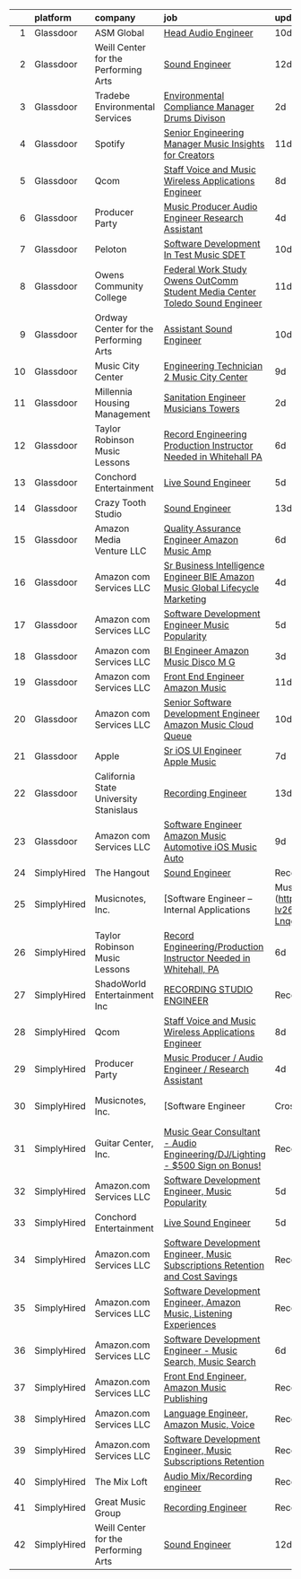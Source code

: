 

|    | platform    | company                                | job                                                                                                                                                                                                                                                                                                                                                                                                                                                                                                                                                                                                                                                                                                                                                                                                                                                                                                                                                                                                                                                                                                                                                                                                                                                                                                                                                   | update_time   | location                       |
|---:|:------------|:---------------------------------------|:------------------------------------------------------------------------------------------------------------------------------------------------------------------------------------------------------------------------------------------------------------------------------------------------------------------------------------------------------------------------------------------------------------------------------------------------------------------------------------------------------------------------------------------------------------------------------------------------------------------------------------------------------------------------------------------------------------------------------------------------------------------------------------------------------------------------------------------------------------------------------------------------------------------------------------------------------------------------------------------------------------------------------------------------------------------------------------------------------------------------------------------------------------------------------------------------------------------------------------------------------------------------------------------------------------------------------------------------------|:--------------|:-------------------------------|
|  1 | Glassdoor   | ASM Global                             | [Head Audio Engineer](https://www.glassdoor.com/partner/jobListing.htm?pos=113&ao=1136043&s=58&guid=00000182e87332f79cce49c9d81a3509&src=GD_JOB_AD&t=SR&vt=w&cs=1_c91dee22&cb=1661757240324&jobListingId=1008079907544&jrtk=3-0-1gbk76copma66801-1gbk76cp820b6000-0804dc700544879d-)                                                                                                                                                                                                                                                                                                                                                                                                                                                                                                                                                                                                                                                                                                                                                                                                                                                                                                                                                                                                                                                                  | 10d           | Tacoma, WA                     |
|  2 | Glassdoor   | Weill Center for the Performing Arts   | [Sound Engineer](https://www.glassdoor.com/partner/jobListing.htm?pos=102&ao=1110586&s=58&guid=00000182e87332f79cce49c9d81a3509&src=GD_JOB_AD&t=SR&vt=w&ea=1&cs=1_13f954a4&cb=1661757240322&jobListingId=1008073732344&cpc=8A48E7D5890B96AC&jrtk=3-0-1gbk76copma66801-1gbk76cp820b6000-4906a36905a240fe--6NYlbfkN0DKuNvIzJjuQvnD5VcQYpBZEPXYAceVKrkgnq0mttx0owjUQevAkCApRcdzatwXhfsPMo4RL06MCRlyO42_MxwmrX11ibR3j8KwmaZwJrrsVj1hlaifgYAZvsbNcqb_YNeAFWcO-lBskGDD4YovncOLOVB6WNbmbpO2qgG3l60GBySJ9q2ql6OzvNz_lIU8Sn7RurH2qNETkw3hdlp6f4pwhcbnki4IFD-yxazgCQSbr4yxGw4fzQlZBMClTTJ_MXkrdakLoi0QQMv9AqrQvf2jV3FfYW6xpZuyX1-IsIosVkbRvSIuHjg2BLWQV4Nv6rLGKUulrXufr3cvOtW6yll_iMfUDIxl5HdJ__a9Qxc64CPCrkIrWCppJ69XqB10nfjXo859IbYCuvCTmlnqqp6TasxZ6T6eZBhcw3YXihd11XoOD9v092jgBeOkfcQgem4IITVOY0mfKL7_prB2EiEBV7n3HlzOzTcFRCApzT14rFYNDhJ_MPFm)                                                                                                                                                                                                                                                                                                                                                                                                                                                                                                             | 12d           | Sheboygan, WI                  |
|  3 | Glassdoor   | Tradebe Environmental Services         | [Environmental Compliance Manager   Drums Divison](https://www.glassdoor.com/partner/jobListing.htm?pos=105&ao=1110586&s=58&guid=00000182e87332f79cce49c9d81a3509&src=GD_JOB_AD&t=SR&vt=w&ea=1&cs=1_5c1f2e56&cb=1661757240323&jobListingId=1008097031200&cpc=2F9DD8B511C89582&jrtk=3-0-1gbk76copma66801-1gbk76cp820b6000-350b471dbde93889--6NYlbfkN0B8GMa3RntkcGxyDWRdkTUuLLAj--st5PucnHcqnp1DO9rMo_BsrPyYtpU35g_ETFHdGzxextAuqToqQi6LZRhLN7JYizBTPRZqUWW6jcAj9uRs95X9hY1-9LoQsyQvHb_AEPmM5u8bjVM0eMEg-vnwOw1Qn3zd7YziXxWsGHzD3fubhI0jsm0mpcWQ6dEZK9kAoN37tfM-OtMxK7CxMRm68Nn7VnZOdT0hMcWX20gZA1wQWnfPYUocGWnsNpdmJIgFYyOhCW098YybiSYoC2vJ5ZMSouLaoduF76aOjMctmiFhE5mVEt18qox8cMmhu-GWz19WZIMv1ogTJ90BpTd3KJl9tXCZ73WUs9Y6fl3UsQYCJKT_GoXcXM5znYc1veNhXg5fNFjx1c4J-h1UAmzmcXGD5hUnPituBFTIXuYl8B32HA0i580Sq-woyHZeZ_IpmEgOBpEH4qFM5rJ6l4SHaE-IVFEMX34CHZkDmKDkg318M3xt1Iy4srQzYyQih4kHjvVdctemnA%3D%3D)                                                                                                                                                                                                                                                                                                                                                                                                                                               | 2d            | Millington, TN                 |
|  4 | Glassdoor   | Spotify                                | [Senior Engineering Manager  Music Insights for Creators](https://www.glassdoor.com/partner/jobListing.htm?pos=119&ao=1136043&s=58&guid=00000182e87332f79cce49c9d81a3509&src=GD_JOB_AD&t=SR&vt=w&cs=1_21142b75&cb=1661757240324&jobListingId=1008076493793&jrtk=3-0-1gbk76copma66801-1gbk76cp820b6000-fefaf5b0f0c6d0af-)                                                                                                                                                                                                                                                                                                                                                                                                                                                                                                                                                                                                                                                                                                                                                                                                                                                                                                                                                                                                                              | 11d           | New York, NY                   |
|  5 | Glassdoor   | Qcom                                   | [Staff Voice and Music Wireless Applications Engineer](https://www.glassdoor.com/partner/jobListing.htm?pos=110&ao=1136043&s=58&guid=00000182e87332f79cce49c9d81a3509&src=GD_JOB_AD&t=SR&vt=w&cs=1_a6b7302c&cb=1661757240324&jobListingId=1008082683202&jrtk=3-0-1gbk76copma66801-1gbk76cp820b6000-b226a5106e9df6db-)                                                                                                                                                                                                                                                                                                                                                                                                                                                                                                                                                                                                                                                                                                                                                                                                                                                                                                                                                                                                                                 | 8d            | San Jose, CA                   |
|  6 | Glassdoor   | Producer Party                         | [Music Producer   Audio Engineer   Research Assistant](https://www.glassdoor.com/partner/jobListing.htm?pos=106&ao=1136043&s=58&guid=00000182e87332f79cce49c9d81a3509&src=GD_JOB_AD&t=SR&vt=w&ea=1&cs=1_a0595c09&cb=1661757240323&jobListingId=1008091585950&jrtk=3-0-1gbk76copma66801-1gbk76cp820b6000-0ab832e774ab98d7-)                                                                                                                                                                                                                                                                                                                                                                                                                                                                                                                                                                                                                                                                                                                                                                                                                                                                                                                                                                                                                            | 4d            | Remote                         |
|  7 | Glassdoor   | Peloton                                | [Software Development In Test   Music  SDET ](https://www.glassdoor.com/partner/jobListing.htm?pos=120&ao=1136043&s=58&guid=00000182e87332f79cce49c9d81a3509&src=GD_JOB_AD&t=SR&vt=w&ea=1&cs=1_7992ce6d&cb=1661757240324&jobListingId=1008078798511&jrtk=3-0-1gbk76copma66801-1gbk76cp820b6000-c188b00975dabe46-)                                                                                                                                                                                                                                                                                                                                                                                                                                                                                                                                                                                                                                                                                                                                                                                                                                                                                                                                                                                                                                     | 10d           | Atlanta, GA                    |
|  8 | Glassdoor   | Owens Community College                | [Federal Work Study  Owens OutComm Student Media Center Toledo  Sound Engineer](https://www.glassdoor.com/partner/jobListing.htm?pos=118&ao=1136043&s=58&guid=00000182e87332f79cce49c9d81a3509&src=GD_JOB_AD&t=SR&vt=w&cs=1_df997911&cb=1661757240324&jobListingId=1008076523041&jrtk=3-0-1gbk76copma66801-1gbk76cp820b6000-4ada3dd420aafbd1-)                                                                                                                                                                                                                                                                                                                                                                                                                                                                                                                                                                                                                                                                                                                                                                                                                                                                                                                                                                                                        | 11d           | Toledo, OH                     |
|  9 | Glassdoor   | Ordway Center for the Performing Arts  | [Assistant Sound Engineer](https://www.glassdoor.com/partner/jobListing.htm?pos=114&ao=1136043&s=58&guid=00000182e87332f79cce49c9d81a3509&src=GD_JOB_AD&t=SR&vt=w&ea=1&cs=1_be23a317&cb=1661757240324&jobListingId=1008079532547&jrtk=3-0-1gbk76copma66801-1gbk76cp820b6000-5856df3a239138d6-)                                                                                                                                                                                                                                                                                                                                                                                                                                                                                                                                                                                                                                                                                                                                                                                                                                                                                                                                                                                                                                                        | 10d           | Saint Paul, MN                 |
| 10 | Glassdoor   | Music City Center                      | [Engineering Technician 2   Music City Center](https://www.glassdoor.com/partner/jobListing.htm?pos=116&ao=1136043&s=58&guid=00000182e87332f79cce49c9d81a3509&src=GD_JOB_AD&t=SR&vt=w&ea=1&cs=1_966003aa&cb=1661757240324&jobListingId=1008081103182&jrtk=3-0-1gbk76copma66801-1gbk76cp820b6000-7b7f49e13b736bab-)                                                                                                                                                                                                                                                                                                                                                                                                                                                                                                                                                                                                                                                                                                                                                                                                                                                                                                                                                                                                                                    | 9d            | Nashville, TN                  |
| 11 | Glassdoor   | Millennia Housing Management           | [Sanitation Engineer  Musicians Towers](https://www.glassdoor.com/partner/jobListing.htm?pos=111&ao=1136043&s=58&guid=00000182e87332f79cce49c9d81a3509&src=GD_JOB_AD&t=SR&vt=w&ea=1&cs=1_02c5482c&cb=1661757240324&jobListingId=1008097376090&jrtk=3-0-1gbk76copma66801-1gbk76cp820b6000-f8b3de04a6918d4f-)                                                                                                                                                                                                                                                                                                                                                                                                                                                                                                                                                                                                                                                                                                                                                                                                                                                                                                                                                                                                                                           | 2d            | Cleveland, OH                  |
| 12 | Glassdoor   | Taylor Robinson Music Lessons          | [Record Engineering Production Instructor Needed in Whitehall  PA](https://www.glassdoor.com/partner/jobListing.htm?pos=103&ao=1110586&s=58&guid=00000182e87332f79cce49c9d81a3509&src=GD_JOB_AD&t=SR&vt=w&ea=1&cs=1_83328ee1&cb=1661757240323&jobListingId=1008086287667&cpc=D3E44275D43A938E&jrtk=3-0-1gbk76copma66801-1gbk76cp820b6000-1a49f22c6c62b140--6NYlbfkN0D2mBjioXDfHviVfPXw-es61kLkFdYWZ5GvAyCnO6C8pObxd6-lQ9d0H1DYe0OeZnbJnW8VRFWDnbJQOVYZv0wXkmpTDsFTP3kvhjXR9KjjWTssYL3XUAbD69nL383oolZ1PPw5VXsushpbTZA-o2dSvYkYc2SC2F62M-orPkCtWA5wWmkC3If0ABXF2-7lgIHVK9qyH6fywpLFDX4taMfVEV8NDZiKGBKwQkH00J0s3m5dL3kqQhQpNLF3CGOm_XWStOotKXzymWcW8ahdeBhEqwntxWF_7JmiSxcVg5YojvtA4C2YH3p-Ud03PP5dDmVACffFbZwbTJ1NzWpIYi-cKm-ZLLc-G4hOUujNkmJ3f5UbRBIsFcVRj4tv8Shv_WHUfhtFVvugZ9IW0yyV1ScsYoopRLMGpTwYDcgw90heuH1LEzhVQPGr-YpW9hyY1L-5w5yr_9ry_647k9EKVnQbYf5G9_94__fYCjwzPQ732E30-NEkmJ-mxCUq7iKrDPY%3D)                                                                                                                                                                                                                                                                                                                                                                                                                                             | 6d            | United States                  |
| 13 | Glassdoor   | Conchord Entertainment                 | [Live Sound Engineer](https://www.glassdoor.com/partner/jobListing.htm?pos=101&ao=1110586&s=58&guid=00000182e87332f79cce49c9d81a3509&src=GD_JOB_AD&t=SR&vt=w&ea=1&cs=1_3afe43e6&cb=1661757240322&jobListingId=1008088946789&cpc=C891152315FA1AD8&jrtk=3-0-1gbk76copma66801-1gbk76cp820b6000-f3f9eea57a983ca9--6NYlbfkN0BKUou6V2sgnxTw0gblZcy6InCuwTZCwEAFzAfyAJpbl3ZjWBFMy83ezJfgF92Z-W5MXnXrnPDWMfXQEYAq_D2vGcDfAyY7IEHDPoY5h-YNlYusBjuP71PAU--4FBvdcRg4XYUnGEKdbLm9AWhIy_eUwBNmXKXtIKz3mbl7k_NEIwoUxK6dIpaqfV-f_KTJTC1jvvdvihVry5bZ6DxcWviHJbnvtqG5iVChy01lp8mpOlTx6QRDHz8NC_JejlQN6piRH2fJr2IcDwwLYJlGWEFcZ1Wf8utG4AiB-Hg6MIu1-N-Li8kE7iAWz60eEI0PpHVXrGlg2c0IC5LiV7f-kp9yZc48Ps47A_Ok7e_Qf5DXD2jDfyQkvL3K77XFKZ4tqU0IhP8aWArUBT-hiB10_5teQAisRrIPayJuN1qOyKpH2fUPv60Ad-vVDeagqEzuHdvAovkGIPUZN1Y1DFtjUDLRtLzPVgpsLcQPdiWkG8rJ9RiINzklJLMIeKnGlWskqWs%3D)                                                                                                                                                                                                                                                                                                                                                                                                                                                                                          | 5d            | Boston, MA                     |
| 14 | Glassdoor   | Crazy Tooth Studio                     | [Sound Engineer](https://www.glassdoor.com/partner/jobListing.htm?pos=108&ao=1136043&s=58&guid=00000182e87332f79cce49c9d81a3509&src=GD_JOB_AD&t=SR&vt=w&ea=1&cs=1_ccbb9974&cb=1661757240324&jobListingId=1008072463616&jrtk=3-0-1gbk76copma66801-1gbk76cp820b6000-f5d2c4a718942a67-)                                                                                                                                                                                                                                                                                                                                                                                                                                                                                                                                                                                                                                                                                                                                                                                                                                                                                                                                                                                                                                                                  | 13d           | Reno, NV                       |
| 15 | Glassdoor   | Amazon Media Venture LLC               | [Quality Assurance Engineer   Amazon Music  Amp](https://www.glassdoor.com/partner/jobListing.htm?pos=107&ao=1136043&s=58&guid=00000182e87332f79cce49c9d81a3509&src=GD_JOB_AD&t=SR&vt=w&cs=1_b9b5a4b6&cb=1661757240323&jobListingId=1008086504695&jrtk=3-0-1gbk76copma66801-1gbk76cp820b6000-7523a481ea660ac7-)                                                                                                                                                                                                                                                                                                                                                                                                                                                                                                                                                                                                                                                                                                                                                                                                                                                                                                                                                                                                                                       | 6d            | Culver City, CA                |
| 16 | Glassdoor   | Amazon com Services LLC                | [Sr  Business Intelligence Engineer  BIE   Amazon Music  Global Lifecycle Marketing](https://www.glassdoor.com/partner/jobListing.htm?pos=117&ao=1136043&s=58&guid=00000182e87332f79cce49c9d81a3509&src=GD_JOB_AD&t=SR&vt=w&cs=1_563d1da7&cb=1661757240324&jobListingId=1008091801822&jrtk=3-0-1gbk76copma66801-1gbk76cp820b6000-ac01524d5b23777d-)                                                                                                                                                                                                                                                                                                                                                                                                                                                                                                                                                                                                                                                                                                                                                                                                                                                                                                                                                                                                   | 4d            | Culver City, CA                |
| 17 | Glassdoor   | Amazon com Services LLC                | [Software Development Engineer  Music Popularity](https://www.glassdoor.com/partner/jobListing.htm?pos=115&ao=1136043&s=58&guid=00000182e87332f79cce49c9d81a3509&src=GD_JOB_AD&t=SR&vt=w&cs=1_f28aea2e&cb=1661757240324&jobListingId=1008088339861&jrtk=3-0-1gbk76copma66801-1gbk76cp820b6000-bb4dfd6ed8595ac2-)                                                                                                                                                                                                                                                                                                                                                                                                                                                                                                                                                                                                                                                                                                                                                                                                                                                                                                                                                                                                                                      | 5d            | San Francisco, CA              |
| 18 | Glassdoor   | Amazon com Services LLC                | [BI Engineer  Amazon Music  Disco M G](https://www.glassdoor.com/partner/jobListing.htm?pos=112&ao=1136043&s=58&guid=00000182e87332f79cce49c9d81a3509&src=GD_JOB_AD&t=SR&vt=w&cs=1_365d73fa&cb=1661757240324&jobListingId=1008094524132&jrtk=3-0-1gbk76copma66801-1gbk76cp820b6000-3310bf924143c91b-)                                                                                                                                                                                                                                                                                                                                                                                                                                                                                                                                                                                                                                                                                                                                                                                                                                                                                                                                                                                                                                                 | 3d            | New York, NY                   |
| 19 | Glassdoor   | Amazon com Services LLC                | [Front End Engineer   Amazon Music](https://www.glassdoor.com/partner/jobListing.htm?pos=109&ao=1136043&s=58&guid=00000182e87332f79cce49c9d81a3509&src=GD_JOB_AD&t=SR&vt=w&cs=1_1f359b34&cb=1661757240324&jobListingId=1008075514788&jrtk=3-0-1gbk76copma66801-1gbk76cp820b6000-715a8f6f79b0da99-)                                                                                                                                                                                                                                                                                                                                                                                                                                                                                                                                                                                                                                                                                                                                                                                                                                                                                                                                                                                                                                                    | 11d           | Culver City, CA                |
| 20 | Glassdoor   | Amazon com Services LLC                | [Senior Software Development Engineer  Amazon Music  Cloud Queue ](https://www.glassdoor.com/partner/jobListing.htm?pos=123&ao=1136043&s=58&guid=00000182e87332f79cce49c9d81a3509&src=GD_JOB_AD&t=SR&vt=w&cs=1_e43438e7&cb=1661757240324&jobListingId=1008078629812&jrtk=3-0-1gbk76copma66801-1gbk76cp820b6000-af0d938f873e38f9-)                                                                                                                                                                                                                                                                                                                                                                                                                                                                                                                                                                                                                                                                                                                                                                                                                                                                                                                                                                                                                     | 10d           | Seattle, WA                    |
| 21 | Glassdoor   | Apple                                  | [Sr  iOS UI Engineer Apple Music](https://www.glassdoor.com/partner/jobListing.htm?pos=104&ao=1110586&s=58&guid=00000182e87332f79cce49c9d81a3509&src=GD_JOB_AD&t=SR&vt=w&cs=1_feeb71be&cb=1661757240322&jobListingId=1008084352061&cpc=8795CF9063CD573D&jrtk=3-0-1gbk76copma66801-1gbk76cp820b6000-2aec7d6187f7ac12--6NYlbfkN0BvKrLyj5gPmtZO9T8euul8TCxuuKNOtzRJOomxnwSEodTz2Bc-sPZl1dBMH13w-jPuKJeE-AIwC7Kr9dxNbSC99z9IpOWBNe5cTyp3hBnw4tgYhST3YHA6r8srSklhEraOV3bjTPy_9ZJqjF8Mo5R78jrEKmNaDwOWoLNlLtdt2lMZ7p_3Ylq7pjR3nzDiVW1MwZ2yUQKQ5YNt3zEKdsiGMGPM0MhxMaiFVvlPkXrAkVYTQ2saw5v35eWRYOnExW0voEQrgjbgAZE1g0CuMAk4vUPw7EREaugc69n8scf5WLbOWAdqLOQfoFkVoe1r55W8g-7jUtSXE2tNdplukEnSDi_s6kjhHV4wBs8WWI3I8A7M9a7gmw5VcEVhqMtv1s_2UDIkOx0Q2vCFDta0WA6QIrty9tpdAGMly9mdaRP8Kg8siXayJxfcVCONQ413NF19qexpSBwmWHJQwq4b97mMC2pweNiYRtUcELm_ZUe7LvBMTuL-Z5gISiarNw_79FlylMGmdsinHrPjbXUDmPTIYo5dpdiFFEm94NCYGcCA8AZhWhoyvs7S3jjJ2UfhaGwQjA0d2bSSP1D6_DqCMLblSQMgeaCiauU6Xf1h_VNZkVLNuSJAqxjkMx6BimFVG5Ofzjhf2UpboZUwGrMr9XDT8lVq_ghCsaBTqt2mVqQWgXlEcuHZA1Iqo1SZd7713FEX4xyDqfGJUHLekouUgFtloPZFZzyXwN0LAVsnSyMZ2TcL_I1smJrNaPIZqBBI9gwlaB-GxbPqdy6oqRnIDOQvT45KkAp3h-hxp2uKXKk7Wx6BWh0RUFec4mUfmbWm85kByJFBmm492QAUl19lNDISZ10pNyUqRyJBFAko9GkawnnkJ1pxnI_-6IEbRh0uf_Rsw6vDYksLUj4gIrRrVi7cQxK_m83wHxVRfSjX5yK4WU8weTMUqNCZcHHC7x604WwBXf8Ou2-U8cVFRvGuC6p8) | 7d            | Seattle, WA                    |
| 22 | Glassdoor   | California State University Stanislaus | [Recording Engineer](https://www.glassdoor.com/partner/jobListing.htm?pos=121&ao=1136043&s=58&guid=00000182e87332f79cce49c9d81a3509&src=GD_JOB_AD&t=SR&vt=w&cs=1_db728a21&cb=1661757240324&jobListingId=1008072092650&jrtk=3-0-1gbk76copma66801-1gbk76cp820b6000-c45e8aecef8da5d2-)                                                                                                                                                                                                                                                                                                                                                                                                                                                                                                                                                                                                                                                                                                                                                                                                                                                                                                                                                                                                                                                                   | 13d           | Turlock, CA                    |
| 23 | Glassdoor   | Amazon com Services LLC                | [Software Engineer   Amazon Music  Automotive  iOS   Music Auto](https://www.glassdoor.com/partner/jobListing.htm?pos=122&ao=1136043&s=58&guid=00000182e87332f79cce49c9d81a3509&src=GD_JOB_AD&t=SR&vt=w&cs=1_d44e94d9&cb=1661757240324&jobListingId=1008081109802&jrtk=3-0-1gbk76copma66801-1gbk76cp820b6000-7b4f93b3d8a75740-)                                                                                                                                                                                                                                                                                                                                                                                                                                                                                                                                                                                                                                                                                                                                                                                                                                                                                                                                                                                                                       | 9d            | Sunnyvale, CA                  |
| 24 | SimplyHired | The Hangout                            | [Sound Engineer](https://www.simplyhired.com/job/pPtma4KfpJL8yv0IV160PCctZ7zJieTNPnwDrISJ5-REzhgDQyRTVw?q=music+engineer)                                                                                                                                                                                                                                                                                                                                                                                                                                                                                                                                                                                                                                                                                                                                                                                                                                                                                                                                                                                                                                                                                                                                                                                                                             | Recently      | Myrtle Beach, SC               |
| 25 | SimplyHired | Musicnotes, Inc.                       | [Software Engineer – Internal Applications | Music Industry](https://www.simplyhired.com/job/CJj4BR8cQSu-lv26kchc9c99R6mB050UHH-Lnqgt3YQdfFX2vFlL3A?q=music+engineer)                                                                                                                                                                                                                                                                                                                                                                                                                                                                                                                                                                                                                                                                                                                                                                                                                                                                                                                                                                                                                                                                                                                                                                                 | Recently      | Remote                         |
| 26 | SimplyHired | Taylor Robinson Music Lessons          | [Record Engineering/Production Instructor Needed in Whitehall, PA](https://www.simplyhired.com/job/IsH7jqt2YnftYZxs_yj1u1OOA9vbgKe1wt_NOcbP6hAOxAlWjXJ8pg?q=music+engineer)                                                                                                                                                                                                                                                                                                                                                                                                                                                                                                                                                                                                                                                                                                                                                                                                                                                                                                                                                                                                                                                                                                                                                                           | 6d            | Whitehall Township, PA         |
| 27 | SimplyHired | ShadoWorld Entertainment Inc           | [RECORDING STUDIO ENGINEER](https://www.simplyhired.com/job/GwCuzAE1Z75JKGOc64ylj3GPMzBTziX1HpRLOs1Ry1SWuirAjqBXVA?q=music+engineer)                                                                                                                                                                                                                                                                                                                                                                                                                                                                                                                                                                                                                                                                                                                                                                                                                                                                                                                                                                                                                                                                                                                                                                                                                  | Recently      | Los Angeles, CA                |
| 28 | SimplyHired | Qcom                                   | [Staff Voice and Music Wireless Applications Engineer](https://www.simplyhired.com/job/IuKNvcz9eJRkF2uCgVQkCO_WnKZCUSLI0zqsQN8xMkSL8mgVsXv0rQ?q=music+engineer)                                                                                                                                                                                                                                                                                                                                                                                                                                                                                                                                                                                                                                                                                                                                                                                                                                                                                                                                                                                                                                                                                                                                                                                       | 8d            | San Jose, CA                   |
| 29 | SimplyHired | Producer Party                         | [Music Producer / Audio Engineer / Research Assistant](https://www.simplyhired.com/job/cj7zaoEuW1Zv3-8unLX5kQMTgFwJVfe-3E7kSF48wXUPX5VBOOs6RA?q=music+engineer)                                                                                                                                                                                                                                                                                                                                                                                                                                                                                                                                                                                                                                                                                                                                                                                                                                                                                                                                                                                                                                                                                                                                                                                       | 4d            | Remote                         |
| 30 | SimplyHired | Musicnotes, Inc.                       | [Software Engineer | Cross-Platform Apps | Music Industry](https://www.simplyhired.com/job/k8E4fg8SWWqgvPsk4kBA2CqJDhhUZAmYysUfvRGHibz7cVQEY9wzyw?q=music+engineer)                                                                                                                                                                                                                                                                                                                                                                                                                                                                                                                                                                                                                                                                                                                                                                                                                                                                                                                                                                                                                                                                                                                                                                                   | Recently      | Remote                         |
| 31 | SimplyHired | Guitar Center, Inc.                    | [Music Gear Consultant - Audio Engineering/DJ/Lighting - $500 Sign on Bonus!](https://www.simplyhired.com/job/A1q2-hoFBf33n2hzvrtqJdUCpA-f5UgA83I6sNug1CkHmCGdLFdqzA?q=music+engineer)                                                                                                                                                                                                                                                                                                                                                                                                                                                                                                                                                                                                                                                                                                                                                                                                                                                                                                                                                                                                                                                                                                                                                                | Recently      | Nashville, TN                  |
| 32 | SimplyHired | Amazon.com Services LLC                | [Software Development Engineer, Music Popularity](https://www.simplyhired.com/job/ROlvqayYR2WJvMS2MLv0ymrlX_Uq7tW128GOd2zuQSX3YnTGfBcOmA?q=music+engineer)                                                                                                                                                                                                                                                                                                                                                                                                                                                                                                                                                                                                                                                                                                                                                                                                                                                                                                                                                                                                                                                                                                                                                                                            | 5d            | San Francisco, CA              |
| 33 | SimplyHired | Conchord Entertainment                 | [Live Sound Engineer](https://www.simplyhired.com/job/UEA40oo_tuyiPqvpC2XRNDDUAd6VWYQaSSZopTq90hge9e7ynS5vdw?q=music+engineer)                                                                                                                                                                                                                                                                                                                                                                                                                                                                                                                                                                                                                                                                                                                                                                                                                                                                                                                                                                                                                                                                                                                                                                                                                        | 5d            | Boston, MA                     |
| 34 | SimplyHired | Amazon.com Services LLC                | [Software Development Engineer, Music Subscriptions Retention and Cost Savings](https://www.simplyhired.com/job/SPLr6-1KsoMadq-VHI9-EwKDSOoji6yjF5DHUrr3amK9mlL4M7bWEQ?q=music+engineer)                                                                                                                                                                                                                                                                                                                                                                                                                                                                                                                                                                                                                                                                                                                                                                                                                                                                                                                                                                                                                                                                                                                                                              | Recently      | San Francisco, CA +2 locations |
| 35 | SimplyHired | Amazon.com Services LLC                | [Software Development Engineer, Amazon Music, Listening Experiences](https://www.simplyhired.com/job/V-lRSfHm3U4cL4OA4DwCxzCrMm1r67UQyZa4PSomwH78sI3unzCB2A?q=music+engineer)                                                                                                                                                                                                                                                                                                                                                                                                                                                                                                                                                                                                                                                                                                                                                                                                                                                                                                                                                                                                                                                                                                                                                                         | Recently      | San Francisco, CA +2 locations |
| 36 | SimplyHired | Amazon.com Services LLC                | [Software Development Engineer - Music Search, Music Search](https://www.simplyhired.com/job/o2pNhrCacK61SAXlUz8LcdgxqWgpwxqGMXyaGABtzJ8gDTYUhf56Tw?q=music+engineer)                                                                                                                                                                                                                                                                                                                                                                                                                                                                                                                                                                                                                                                                                                                                                                                                                                                                                                                                                                                                                                                                                                                                                                                 | 6d            | San Francisco, CA              |
| 37 | SimplyHired | Amazon.com Services LLC                | [Front End Engineer, Amazon Music Publishing](https://www.simplyhired.com/job/5dZLfEE_wA3UF4StbuPOUw-C2Yu-Xv6bbIdAvv1Y1Qd2yUEgGag3ww?q=music+engineer)                                                                                                                                                                                                                                                                                                                                                                                                                                                                                                                                                                                                                                                                                                                                                                                                                                                                                                                                                                                                                                                                                                                                                                                                | Recently      | San Francisco, CA              |
| 38 | SimplyHired | Amazon.com Services LLC                | [Language Engineer, Amazon Music, Voice](https://www.simplyhired.com/job/oaGROVGBOFN9owpVU0K1uN-uyLIDhrDggB2xk_gjpnBBE1Ppa0CvkA?q=music+engineer)                                                                                                                                                                                                                                                                                                                                                                                                                                                                                                                                                                                                                                                                                                                                                                                                                                                                                                                                                                                                                                                                                                                                                                                                     | Recently      | San Francisco, CA              |
| 39 | SimplyHired | Amazon.com Services LLC                | [Software Development Engineer, Music Subscriptions Retention](https://www.simplyhired.com/job/_BVi0k1U_Z0RO6US-NlFQR6Fip6BRBA74t4qMU0t06aJDu2YQf2jAA?q=music+engineer)                                                                                                                                                                                                                                                                                                                                                                                                                                                                                                                                                                                                                                                                                                                                                                                                                                                                                                                                                                                                                                                                                                                                                                               | Recently      | San Francisco, CA              |
| 40 | SimplyHired | The Mix Loft                           | [Audio Mix/Recording engineer](https://www.simplyhired.com/job/rIGHsg24O55jJJ8A9DMRFO6VT6NUvTOsIHmD2TpNycdZI4evhs-lig?q=music+engineer)                                                                                                                                                                                                                                                                                                                                                                                                                                                                                                                                                                                                                                                                                                                                                                                                                                                                                                                                                                                                                                                                                                                                                                                                               | Recently      | Quincy, MA                     |
| 41 | SimplyHired | Great Music Group                      | [Recording Engineer](https://www.simplyhired.com/job/KdtBz20qTjUZIp8oO0tR_6v4kEIhLgO5XK_RByszcRqXz1WmRjoiUg?q=music+engineer)                                                                                                                                                                                                                                                                                                                                                                                                                                                                                                                                                                                                                                                                                                                                                                                                                                                                                                                                                                                                                                                                                                                                                                                                                         | Recently      | Minneapolis, MN                |
| 42 | SimplyHired | Weill Center for the Performing Arts   | [Sound Engineer](https://www.simplyhired.com/job/ALqiQ466UL9ATzM8C5SyNTShJGTz8qexuvg_a93UOhRx-CD-0dbSQw?q=music+engineer)                                                                                                                                                                                                                                                                                                                                                                                                                                                                                                                                                                                                                                                                                                                                                                                                                                                                                                                                                                                                                                                                                                                                                                                                                             | 12d           | Sheboygan, WI                  |